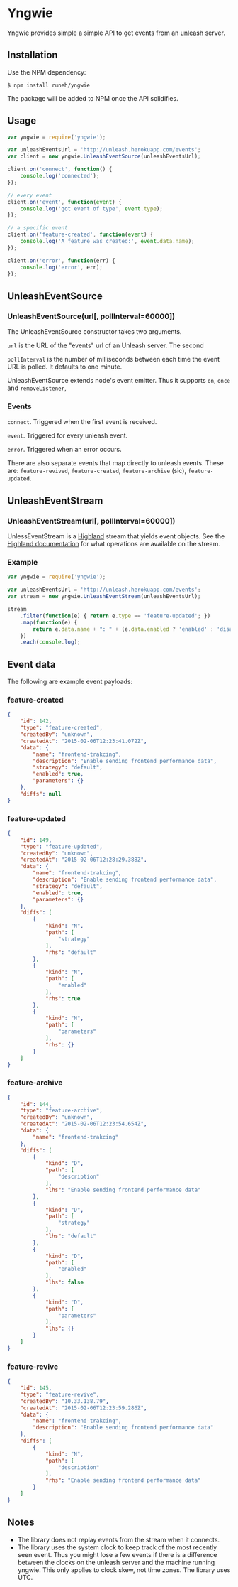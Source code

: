 
# Yngwie

Yngwie provides simple a simple API to get events from an [unleash](https://github.com/finn-no/unleash/) server.

## Installation

Use the NPM dependency:

```
$ npm install runeh/yngwie
```

The package will be added to NPM once the API solidifies.

## Usage

```javascript
var yngwie = require('yngwie');

var unleashEventsUrl = 'http://unleash.herokuapp.com/events';
var client = new yngwie.UnleashEventSource(unleashEventsUrl);

client.on('connect', function() {
    console.log('connected');
});

// every event
client.on('event', function(event) {
    console.log('got event of type', event.type);
});

// a specific event
client.on('feature-created', function(event) {
    console.log('A feature was created:', event.data.name);
});

client.on('error', function(err) {
    console.log('error', err);
});
```

## UnleashEventSource

### UnleashEventSource(url[, pollInterval=60000])

The UnleashEventSource constructor takes two arguments.

`url` is the URL of the "events" url of an Unleash server. The second 

`pollInterval` is the number of milliseconds between each time the event URL is polled. It defaults to one minute.

UnleashEventSource extends node's event emitter. Thus it supports `on`, `once` and `removeListener`, 

### Events

`connect`. Triggered when the first event is received.

`event`. Triggered for every unleash event.

`error`. Triggered when an error occurs.

There are also separate events that map directly to unleash events. These are: `feature-revived`, `feature-created`, `feature-archive` (sic), `feature-updated`.

## UnleashEventStream

### UnleashEventStream(url[, pollInterval=60000])

UnlessEventStream is a [Highland](http://highlandjs.org/) stream that yields event objects. See the [Highland documentation](http://highlandjs.org/) for what operations are available on the stream. 

### Example

```javascript
var yngwie = require('yngwie');

var unleashEventsUrl = 'http://unleash.herokuapp.com/events';
var stream = new yngwie.UnleashEventStream(unleashEventsUrl);

stream
    .filter(function(e) { return e.type == 'feature-updated'; })
    .map(function(e) { 
        return e.data.name + ": " + (e.data.enabled ? 'enabled' : 'disabled');
    })
    .each(console.log);
```

## Event data

The following are example event payloads:

### feature-created

```json
{
    "id": 142,
    "type": "feature-created",
    "createdBy": "unknown",
    "createdAt": "2015-02-06T12:23:41.072Z",
    "data": {
        "name": "frontend-trakcing",
        "description": "Enable sending frontend performance data",
        "strategy": "default",
        "enabled": true,
        "parameters": {}
    },
    "diffs": null
}
```

### feature-updated

```json
{
    "id": 149,
    "type": "feature-updated",
    "createdBy": "unknown",
    "createdAt": "2015-02-06T12:28:29.388Z",
    "data": {
        "name": "frontend-trakcing",
        "description": "Enable sending frontend performance data",
        "strategy": "default",
        "enabled": true,
        "parameters": {}
    },
    "diffs": [
        {
            "kind": "N",
            "path": [
                "strategy"
            ],
            "rhs": "default"
        },
        {
            "kind": "N",
            "path": [
                "enabled"
            ],
            "rhs": true
        },
        {
            "kind": "N",
            "path": [
                "parameters"
            ],
            "rhs": {}
        }
    ]
}
```

### feature-archive

```json
{
    "id": 144,
    "type": "feature-archive",
    "createdBy": "unknown",
    "createdAt": "2015-02-06T12:23:54.654Z",
    "data": {
        "name": "frontend-trakcing"
    },
    "diffs": [
        {
            "kind": "D",
            "path": [
                "description"
            ],
            "lhs": "Enable sending frontend performance data"
        },
        {
            "kind": "D",
            "path": [
                "strategy"
            ],
            "lhs": "default"
        },
        {
            "kind": "D",
            "path": [
                "enabled"
            ],
            "lhs": false
        },
        {
            "kind": "D",
            "path": [
                "parameters"
            ],
            "lhs": {}
        }
    ]
}
```

### feature-revive

```json
{
    "id": 145,
    "type": "feature-revive",
    "createdBy": "10.33.138.79",
    "createdAt": "2015-02-06T12:23:59.286Z",
    "data": {
        "name": "frontend-trakcing",
        "description": "Enable sending frontend performance data"
    },
    "diffs": [
        {
            "kind": "N",
            "path": [
                "description"
            ],
            "rhs": "Enable sending frontend performance data"
        }
    ]
}
```

## Notes

- The library does not replay events from the stream when it connects.
- The library uses the system clock to keep track of the most recently seen event. Thus you might lose a few events if there is a difference between the clocks on the unleash server and the machine running yngwie. This only applies 
to clock skew, not time zones. The library uses UTC.
